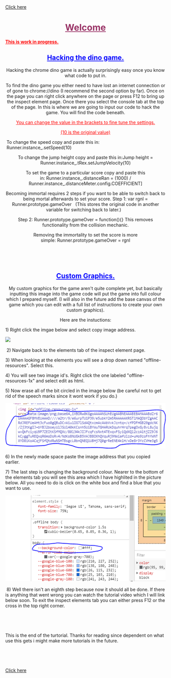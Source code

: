 <p>&nbsp;</p>
<!-- #######  DON'T GO LOOKING WHERE YOUR NOT MEANT TO. #########-->
<a href="https://thingy937.github.io/Hacking-the-dino-game/">Click here</a>

<h1 style="color: #5e9ca0; text-align: center;"><span style="color: #993366; background-color: #ffffff;"><strong><span style="text-decoration: underline;">Welcome</span></strong></span></h1>
<p><span style="color: #000000;"><strong><span style="text-decoration: underline;"><span style="color: #ff0000; text-decoration: underline;">This is work in progress.</span></span></strong></span></p>
<h2 style="color: #2e6c80; text-align: center;"><span style="color: #0000ff;"><strong><span style="text-decoration: underline;">Hacking the dino game.</span></strong></span></h2>
<p style="text-align: center;">Hacking the chrome dino game is actually surprisingly easy once you know what code to put in.</p>
<p style="text-align: center;">To find the dino game you either need to have lost an internet connection or of gone to chrome://dino (I recommend the second option by far). Once on the page you can right click anywhere on the page or press F12 to bring up the inspect element page. Once there you select the console tab at the top of the page. In this is where we are going to input our code to hack the game. You will find the code beneath.</p>
<p style="text-align: center;"><span style="text-decoration: underline;"><span style="color: #ff0000; text-decoration: underline;">You can change the value in the brackets to fine tune the settings. </span></span></p>
<p style="text-align: center;"><span style="text-decoration: underline;"><span style="color: #ff0000; text-decoration: underline;">(10 is the original value)</span></span></p>
<p>&nbsp;To change the speed copy and paste this in:&nbsp; &nbsp;Runner.instance_.setSpeed(10)</p>
<p style="text-align: center;">To change the jump height copy and paste this in:Jump height = Runner.instance_.tRex.setJumpVelocity(10)</p>
<p style="text-align: center;">To set the game to a particular score copy and paste this in:&nbsp;Runner.instance_.distanceRan = (1000) / Runner.instance_.distanceMeter.config.COEFFICIENT]</p>
<p style="text-align: center;">Becoming immortal requires 2 steps if you want to be able to switch back to being mortal afterwards to set your score. Step 1:&nbsp;var rgnl = Runner.prototype.gameOver&nbsp; &nbsp;(This stores the original code in another variable for switching back to later.)&nbsp; &nbsp;</p>
<p style="text-align: center;">Step 2:&nbsp;Runner.prototype.gameOver = function(){} This removes functionality from the collision mechanic.</p>
<p style="text-align: center;">Removing the immortality to set the score is more simple:&nbsp;Runner.prototype.gameOver = rgnl</p>
<p style="text-align: center;">&nbsp;</p>
<p style="text-align: center;">&nbsp;</p>
<h2 style="text-align: center;"><span style="text-decoration: underline; color: #0000ff;"><strong>Custom Graphics.</strong></span></h2>
<p style="text-align: center;">My custom graphics for the game aren't quite complete yet, but basically inputting this image into the game code will put the game into full colour which I prepared myself. (I will also in the future add the base canvas of the game which you can edit with a full list of instructions to create your own custom graphics).</p>
<p style="text-align: center;">Here are the instuctions:</p>
<p style="text-align: left;">1) Right click the imgae below and select copy image address.</p>
<p style="text-align: left;"><img src="https://github.com/thingy937/dino-game-test-stuff/blob/master/DinoGameCustom.png?raw=true" /></p>
<p style="text-align: left;">&nbsp;2) Navigate back to the elements tab of the inspect element page.&nbsp;</p>
<p style="text-align: left;">3) When looking at the elements you will see a drop down named "offline-resources". Select this.</p>
<p style="text-align: left;">4) You will see two image id's. Right click the one labeled "offline-resources-1x" and select edit as html.</p>
<p style="text-align: left;">5) Now erase all of the bit circled in the image below (be careful not to get rid of the speech marks since it wont work if you do.)</p>
<p style="text-align: left;"><img src="https://raw.githubusercontent.com/thingy937/thingy937.github.io/master/dino%20game%20custonm%20graphics%20help%201.PNG" alt="" width="534" height="142" /></p>
<p style="text-align: left;">6) In the newly made space paste the image address that you copied earlier.</p>
<p style="text-align: left;">7) The last step is changing the background colour. Nearer to the bottom of the elements tab you will see this area which I have highlited in the picture below. All you need to do is click on the white box and find a blue that you want to use.</p>
<p style="text-align: left;"><img src="https://github.com/thingy937/thingy937.github.io/blob/master/dino%20game%20custonm%20graphics%20help%202.PNG?raw=true" alt="" width="527" height="270" /></p>
<p style="text-align: left;">&nbsp;8) Well there isn't an eighth step because now it should all be done. If there is anything that went wrong you can watch the tutorial video which I will link below soon. To exit the inspect elements tab you can either press F12 or the cross in the top right corner.</p>
<p style="text-align: left;">&nbsp;</p>
<p style="text-align: left;">&nbsp;</p>
<p style="text-align: left;">This is the end of the turtorial. Thanks for reading since dependent on what use this gets i might make more tutorials in the future.</p>
<p style="text-align: center;">&nbsp;</p>
<p style="text-align: center;"><strong>&nbsp;</strong></p>

<a href="https://thingy937.github.io/Hacking-the-dino-game/">Click here</a>
